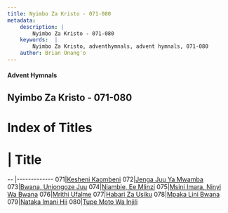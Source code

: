 ```yaml
---
title: Nyimbo Za Kristo - 071-080
metadata:
    description: |
        Nyimbo Za Kristo - 071-080
    keywords:  |
        Nyimbo Za Kristo, adventhymnals, advent hymnals, 071-080
    author: Brian Onang'o
---
```


#### Advent Hymnals
## Nyimbo Za Kristo - 071-080

# Index of Titles
# | Title                        
-- |-------------
071|[Kesheni Kaombeni](/nyimbo-za-kristo/001-100/071-080/Kesheni-Kaombeni)
072|[Jenga Juu Ya Mwamba](/nyimbo-za-kristo/001-100/071-080/Jenga-Juu-Ya-Mwamba)
073|[Bwana, Uniongoze Juu](/nyimbo-za-kristo/001-100/071-080/Bwana,-Uniongoze-Juu)
074|[Niambie, Ee Mlinzi](/nyimbo-za-kristo/001-100/071-080/Niambie,-Ee-Mlinzi)
075|[Msini Imara, Ninyi Wa Bwana](/nyimbo-za-kristo/001-100/071-080/Msini-Imara,-Ninyi-Wa-Bwana)
076|[Mrithi Ufalme](/nyimbo-za-kristo/001-100/071-080/Mrithi-Ufalme)
077|[Habari Za Usiku](/nyimbo-za-kristo/001-100/071-080/Habari-Za-Usiku)
078|[Mpaka Lini Bwana](/nyimbo-za-kristo/001-100/071-080/Mpaka-Lini-Bwana)
079|[Nataka Imani Hii](/nyimbo-za-kristo/001-100/071-080/Nataka-Imani-Hii)
080|[Tupe Moto Wa Injili](/nyimbo-za-kristo/001-100/071-080/Tupe-Moto-Wa-Injili)